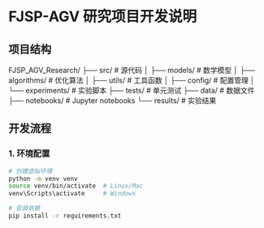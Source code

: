 # FJSP-AGV 研究项目开发说明

## 项目结构
FJSP_AGV_Research/
├── src/ # 源代码
│ ├── models/ # 数学模型
│ ├── algorithms/ # 优化算法
│ ├── utils/ # 工具函数
│ ├── config/ # 配置管理
│ └── experiments/ # 实验脚本
├── tests/ # 单元测试
├── data/ # 数据文件
├── notebooks/ # Jupyter notebooks
└── results/ # 实验结果


## 开发流程

### 1. 环境配置
```bash
# 创建虚拟环境
python -m venv venv
source venv/bin/activate  # Linux/Mac
venv\Scripts\activate     # Windows

# 安装依赖
pip install -r requirements.txt